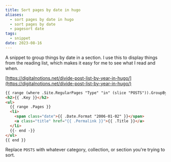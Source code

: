 ```yaml
---
title: Sort pages by date in hugo
aliases:
  - sort pages by date in hugo
  - sort pages by date
  - pagesort date
tags:
  - snippet
date: 2023-08-16
---
```


A snippet to group things by date in a section. I use this to display things from the reading list, which makes it easy for me to see what I read and when.

[https://digitalnotions.net/divide-post-list-by-year-in-hugo/](https://digitalnotions.net/divide-post-list-by-year-in-hugo/)

```HTML
{{ range (where .Site.RegularPages "Type" "in" (slice "POSTS")).GroupByDate "2006" }}
<h2>{{ .Key }}</h2>
<ul>
  {{ range .Pages }}
  <li>
    <span class="date">{{ .Date.Format "2006-01-02" }}</span>
    <a class="title" href="{{ .Permalink }}">{{ .Title }}</a>
  </li>
  {{- end -}}
</ul>
{{ end }}
```

Replace `POSTS` with whatever category, collection, or section you're trying to sort. 